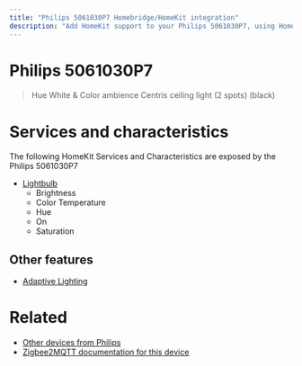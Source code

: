 ```yaml
---
title: "Philips 5061030P7 Homebridge/HomeKit integration"
description: "Add HomeKit support to your Philips 5061030P7, using Homebridge, Zigbee2MQTT and homebridge-z2m."
---
```

<!---
This file has been GENERATED using src/docgen/docgen.ts
DO NOT EDIT THIS FILE MANUALLY!
-->
# Philips 5061030P7
> Hue White & Color ambience Centris ceiling light (2 spots) (black)


# Services and characteristics
The following HomeKit Services and Characteristics are exposed by
the Philips 5061030P7

* [Lightbulb](../../light.md)
  * Brightness
  * Color Temperature
  * Hue
  * On
  * Saturation

## Other features
* [Adaptive Lighting](../../light.md)

# Related
* [Other devices from Philips](../index.md#philips)
* [Zigbee2MQTT documentation for this device](https://www.zigbee2mqtt.io/devices/5061030P7.html)